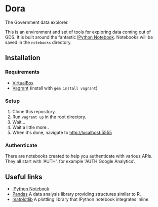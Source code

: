 # Dora

The Government data explorer.

This is an environment and set of tools for exploring data coming out of GDS. It is built
around the fantastic [IPython Notebook](http://ipython.org/ipython-doc/dev/interactive/htmlnotebook.html).
Notebooks will be saved in the `notebooks` directory.

## Installation

### Requirements

* [VirtualBox](https://www.virtualbox.org/)
* [Vagrant](http://www.vagrantup.com/) (install with `gem install vagrant`)

### Setup

1. Clone this repository.
2. Run `vagrant up` in the root directory.
3. Wait...
4. Wait a little more..
3. When it's done, navigate to [http://localhost:5555](http://localhost:5555)

### Authenticate

There are notebooks created to help you authenticate with various APIs. They all start with 'AUTH', for example 'AUTH Google Analytics'.

## Useful links

* [IPython Notebook](http://ipython.org/ipython-doc/dev/interactive/htmlnotebook.html)
* [Pandas](http://pandas.pydata.org/) A data analysis library providing structures similar to R.
* [matplotlib](http://matplotlib.org/) A plottling library that IPython notebook integrates inline.
